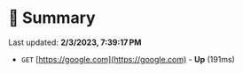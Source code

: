 # 📖 Summary
Last updated: **2/3/2023, 7:39:17 PM**

- `GET` [https://google.com](https://google.com) - **Up** (191ms)
